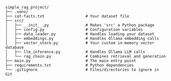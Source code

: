     simple_rag_project/
    ├── .venv/
    ├── cat-facts.txt                  # Your dataset file
    ├── src/
    │   ├── __init__.py                # Makes 'src' a Python package
    │   ├── config.py                  # Configuration variables
    │   ├── data_loader.py             # Handles loading your dataset
    │   ├── embeddings.py              # Handles Ollama embedding calls
    │   ├── vector_store.py            # Your custom in-memory vector database
    │   ├── llm_inference.py           # Handles Ollama LLM calls
    │   └── rag_chain.py               # Combines retrieval and generation
    ├── main.py                        # The main entry point
    ├── requirements.txt               # Python dependencies
    └── .gitignore                     # Files/directories to ignore in Git